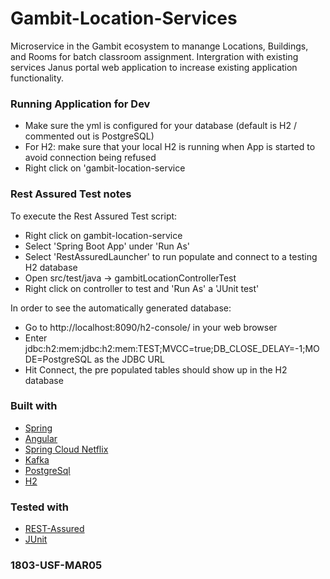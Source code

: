 # Gambit-Location-Services
Microservice in the Gambit ecosystem to manange Locations, Buildings, and Rooms for batch classroom assignment.
Intergration with existing services Janus portal web application to increase existing application functionality.

### Running Application for Dev
* Make sure the yml is configured for your database (default is H2 / commented out is PostgreSQL)
* For H2: make sure that your local H2 is running when App is started to avoid connection being refused
* Right click on 'gambit-location-service

### Rest Assured Test notes
To execute the Rest Assured Test script:
* Right click on gambit-location-service
* Select 'Spring Boot App' under 'Run As' 
* Select 'RestAssuredLauncher' to run populate and connect to a testing H2 database
* Open src/test/java -> gambitLocationControllerTest
* Right click on controller to test and 'Run As' a 'JUnit test'

In order to see the automatically generated database:
* Go to http://localhost:8090/h2-console/ in your web browser
* Enter jdbc:h2:mem:jdbc:h2:mem:TEST;MVCC=true;DB_CLOSE_DELAY=-1;MODE=PostgreSQL as the JDBC URL
* Hit Connect, the pre populated tables should show up in the H2 database

### Built with
* [Spring](https://spring.io/)
* [Angular](https://angular.io/)
* [Spring Cloud Netflix](https://cloud.spring.io/spring-cloud-netflix/)
* [Kafka](https://kafka.apache.org/)
* [PostgreSql](https://www.postgresql.org/)
* [H2](http://h2database.com/html/main.html)

### Tested with
* [REST-Assured](http://rest-assured.io/)
* [JUnit](https://junit.org/junit5/)

### 1803-USF-MAR05
